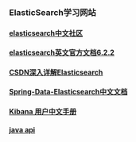 ### ElasticSearch学习网站
#### [elasticsearch中文社区](https://elasticsearch.cn)
#### [elasticsearch英文官方文档6.2.2](https://www.elastic.co/guide/en/elasticsearch/reference/current/index.html)
#### [CSDN深入详解Elasticsearch](https://blog.csdn.net/column/details/deep-elasticsearch.html)
#### [Spring-Data-Elasticsearch中文文档](https://legacy.gitbook.com/book/giraffe0813/spring-data-elasticsearch/details)
#### [Kibana 用户中文手册](http://url.cn/5GklvNp)
#### [java api](https://www.elastic.co/guide/en/elasticsearch/client/index.html)



